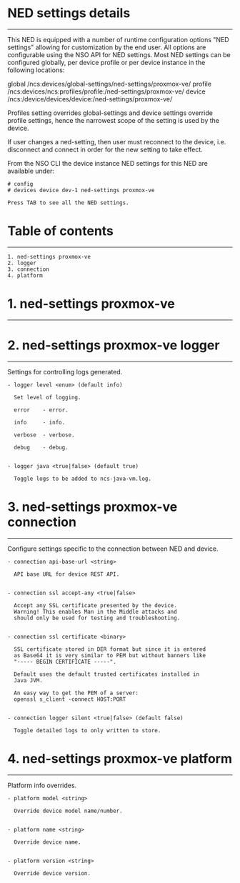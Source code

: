 # NED settings details
----------------------

  This NED is equipped with a number of runtime configuration options "NED settings" allowing for
  customization by the end user. All options are configurable using the NSO API for NED settings.
  Most NED settings can be configured globally, per device profile or per device instance in the
  following locations:

  global
    /ncs:devices/global-settings/ned-settings/proxmox-ve/
  profile
    /ncs:devices/ncs:profiles/profile:<name>/ned-settings/proxmox-ve/
  device
    /ncs:/device/devices/device:<name>/ned-settings/proxmox-ve/

  Profiles setting overrides global-settings and device settings override profile settings,
  hence the narrowest scope of the setting is used by the device.

  If user changes a ned-setting, then user must reconnect to the device, i.e.
  disconnect and connect in order for the new setting to take effect.

  From the NSO CLI the device instance NED settings for this NED are available under:

   ```
   # config
   # devices device dev-1 ned-settings proxmox-ve

   Press TAB to see all the NED settings.

   ```


# Table of contents
-------------------

  ```
  1. ned-settings proxmox-ve
  2. logger
  3. connection
  4. platform
  ```


# 1. ned-settings proxmox-ve
----------------------------


# 2. ned-settings proxmox-ve logger
-----------------------------------

  Settings for controlling logs generated.


    - logger level <enum> (default info)

      Set level of logging.

      error    - error.

      info     - info.

      verbose  - verbose.

      debug    - debug.


    - logger java <true|false> (default true)

      Toggle logs to be added to ncs-java-vm.log.


# 3. ned-settings proxmox-ve connection
---------------------------------------

  Configure settings specific to the connection between NED and device.


    - connection api-base-url <string>

      API base URL for device REST API.


    - connection ssl accept-any <true|false>

      Accept any SSL certificate presented by the device.
      Warning! This enables Man in the Middle attacks and
      should only be used for testing and troubleshooting.


    - connection ssl certificate <binary>

      SSL certificate stored in DER format but since it is entered
      as Base64 it is very similar to PEM but without banners like
      "----- BEGIN CERTIFICATE -----".

      Default uses the default trusted certificates installed in
      Java JVM.

      An easy way to get the PEM of a server:
      openssl s_client -connect HOST:PORT


    - connection logger silent <true|false> (default false)

      Toggle detailed logs to only written to store.


# 4. ned-settings proxmox-ve platform
-------------------------------------

  Platform info overrides.


    - platform model <string>

      Override device model name/number.


    - platform name <string>

      Override device name.


    - platform version <string>

      Override device version.


